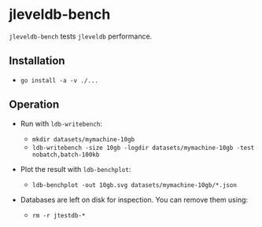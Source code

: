# jleveldb-bench

`jleveldb-bench` tests `jleveldb` performance.

## Installation

* `go install -a -v ./...`

## Operation

* Run with `ldb-writebench`:

  * `mkdir datasets/mymachine-10gb`
  * `ldb-writebench -size 10gb -logdir datasets/mymachine-10gb -test nobatch,batch-100kb`

* Plot the result with `ldb-benchplot`:

  * `ldb-benchplot -out 10gb.svg datasets/mymachine-10gb/*.json`

* Databases are left on disk for inspection. You can remove them using:

  * `rm -r jtestdb-*`


